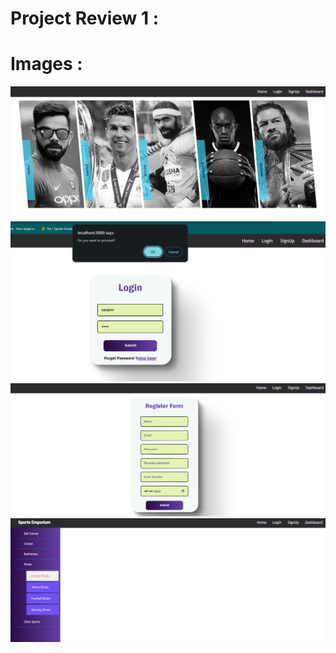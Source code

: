 # Project Review 1 :
# Images :
<img src="https://github.com/SanjeevKx/React_IRC/blob/main/Book/Screenshot%202023-12-13%20151106.png"/>

<img src="https://github.com/SanjeevKx/React_IRC/blob/main/Book/Screenshot%202023-12-13%20151138.png"/>

<img src="https://github.com/SanjeevKx/React_IRC/blob/main/Book/Screenshot%202023-12-13%20151323.png"/>

<img src="https://github.com/SanjeevKx/React_IRC/blob/main/Book/Screenshot%202023-12-13%20151350.png"/>
